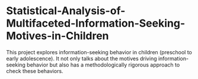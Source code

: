 # Statistical-Analysis-of-Multifaceted-Information-Seeking-Motives-in-Children
This project explores information-seeking behavior in children (preschool to early adolescence). It not only talks about the motives driving information-seeking behavior but also has a methodologically rigorous approach to check these behaviors.
